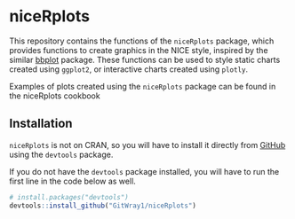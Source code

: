 
<!-- README.md is generated from README.Rmd. Please edit that file -->

# niceRplots

This repository contains the functions of the `niceRplots` package,
which provides functions to create graphics in the NICE style, inspired
by the similar [bbplot](https://github.com/bbc/bbplot) package. These
functions can be used to style static charts created using `ggplot2`, or
interactive charts created using `plotly`.

Examples of plots created using the `niceRplots` package can be found in
the niceRplots cookbook

## Installation

`niceRplots` is not on CRAN, so you will have to install it directly
from [GitHub](https://github.com/) using the `devtools` package.

If you do not have the `devtools` package installed, you will have to
run the first line in the code below as well.

``` r
# install.packages("devtools")
devtools::install_github("GitWray1/niceRplots")
```
